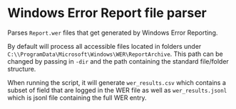 # Windows Error Report file parser
Parses `Report.wer` files that get generated by Windows Error Reporting.

By default will process all accessible files located in folders under `C:\\ProgramData\Microsoft\Windows\WER\ReportArchive`. This path can be changed by passing in `-dir` and the path containing the standard file/folder structure.

When running the script, it will generate `wer_results.csv` which contains a subset of field that are logged in the WER file as well as `wer_results.jsonl` which is jsonl file containing the full WER entry.
